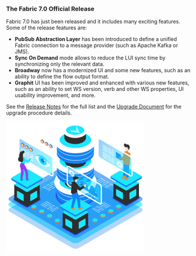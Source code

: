 ### The Fabric 7.0 Official Release

Fabric 7.0 has just been released and it includes many exciting features. Some of the release features are:

* **PubSub Abstraction Layer** has been introduced to define a unified Fabric connection to a message provider (such as Apache Kafka or JMS). 
* **Sync On Demand** mode allows to reduce the LUI sync time by synchronizing only the relevant data. 
* **Broadway** now has a modernized UI and some new features, such as an ability to define the flow output format. 
* **Graphit** UI has been improved and enhanced with various new features, such as an ability to set WS version, verb and other WS properties, UI usability improvement, and more.

See the [Release Notes](https://support.k2view.com/Academy/Release_Notes_And_Upgrade/V7.0/Fabric_Release_Notes_V7.0.pdf.html) for the full list and the [Upgrade Document](https://support.k2view.com/Academy/Release_Notes_And_Upgrade/V7.0/Fabric_Upgrade_Procedure_To_V7.0.pdf.html) for the upgrade procedure details.

<img src="images/img12.png" alt="image" style="zoom: 80%;" />
